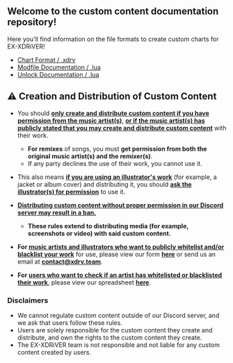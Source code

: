 ## Welcome to the custom content documentation repository!

Here you'll find information on the file formats to create custom charts for EX-XDRiVER! <br/>

- [Chart Format / .xdrv](xdrv.md)
- [Modfile Documentation / .lua](mods.md)
- [Unlock Documentation / .lua](unlocks.md)

## ⚠️ Creation and Distribution of Custom Content
- You should <ins>**only create and distribute custom content if you have permission from the music artist(s)**</ins>, <ins>**or if the music artist(s) has publicly stated that you may create and distribute custom content**</ins> with their work.
  - **For remixes** of songs, you must **get permission from both the original music artist(s) and the remixer(s)**.
  - If any party declines the use of their work, you cannot use it.

- This also means <ins>**if you are using an illustrator's work**</ins> (for example, a jacket or album cover) and distributing it, you should <ins>**ask the illustrator(s) for permission**</ins> to use it.

- <ins>**Distributing custom content without proper permission in our Discord server may result in a ban.**</ins>
  - **These rules extend to distributing media (for example, screenshots or video) with said custom content.**

- **For <ins>music artists and illustrators who want to publicly whitelist and/or blacklist your work</ins>** for use, please view our form **[here](https://forms.gle/EjRApoTpojdhyBbv9)** or send us an email at **[contact@xdrv.team](mailto:contact@xdrv.team)**.

- **For <ins>users who want to check if an artist has whitelisted or blacklisted their work</ins>**, please view our spreadsheet **[here](https://docs.google.com/spreadsheets/d/1proQiFfMdWsOHJ4aqs6q88aLru0LDq-RmH7CCd0Tugk)**.

### Disclaimers
- We cannot regulate custom content outside of our Discord server, and we ask that users follow these rules.
- Users are solely responsible for the custom content they create and distribute, and own the rights to the custom content they create.
- The EX-XDRiVER team is not responsible and not liable for any custom content created by users.

